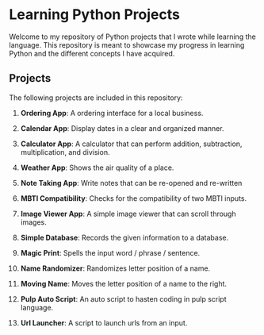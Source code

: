 # Learning Python Projects

Welcome to my repository of Python projects that I wrote while learning the language. This repository is meant to showcase my progress in learning Python and the different concepts I have acquired.

## Projects
The following projects are included in this repository:
1. **Ordering App**: A ordering interface for a local business.

2. **Calendar App**: Display dates in a clear and organized manner.

3. **Calculator App**: A calculator that can perform addition, subtraction, multiplication, and division.

4. **Weather App**: Shows the air quality of a place.

5. **Note Taking App**: Write notes that can be re-opened and re-written 

6. **MBTI Compatibility**: Checks for the compatibility of two MBTI inputs.

7. **Image Viewer App**: A simple image viewer that can scroll through images.

8. **Simple Database**: Records the given information to a database.  

9. **Magic Print**: Spells the input word / phrase / sentence.

10. **Name Randomizer**: Randomizes letter position of a name.

11. **Moving Name**: Moves the letter position of a name to the right.

12. **Pulp Auto Script**: An auto script to hasten coding in pulp script language.

13. **Url Launcher**: A script to launch urls from an input.
